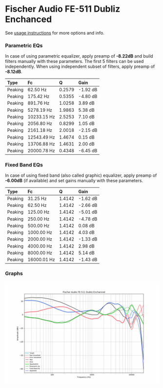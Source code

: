 # Fischer Audio FE-511 Dubliz Enchanced
See [usage instructions](https://github.com/jaakkopasanen/AutoEq#usage) for more options and info.

### Parametric EQs
In case of using parametric equalizer, apply preamp of **-8.22dB** and build filters manually
with these parameters. The first 5 filters can be used independently.
When using independent subset of filters, apply preamp of **-8.12dB**.

| Type    | Fc          |      Q | Gain     |
|:--------|:------------|:-------|:---------|
| Peaking | 62.50 Hz    | 0.2579 | -1.92 dB |
| Peaking | 175.42 Hz   | 0.5355 | -4.80 dB |
| Peaking | 891.76 Hz   | 1.0258 | 3.89 dB  |
| Peaking | 5278.19 Hz  | 1.9863 | 5.38 dB  |
| Peaking | 10233.15 Hz | 2.5253 | 7.10 dB  |
| Peaking | 2056.80 Hz  | 0.8299 | 1.05 dB  |
| Peaking | 2161.18 Hz  | 2.0018 | -2.15 dB |
| Peaking | 12543.49 Hz | 1.4674 | 0.15 dB  |
| Peaking | 13706.88 Hz | 1.4631 | 2.00 dB  |
| Peaking | 20000.78 Hz | 0.4348 | -6.45 dB |

### Fixed Band EQs
In case of using fixed band (also called graphic) equalizer, apply preamp of **-6.00dB**
(if available) and set gains manually with these parameters.

| Type    | Fc          |      Q | Gain     |
|:--------|:------------|:-------|:---------|
| Peaking | 31.25 Hz    | 1.4142 | -1.62 dB |
| Peaking | 62.50 Hz    | 1.4142 | -2.66 dB |
| Peaking | 125.00 Hz   | 1.4142 | -5.01 dB |
| Peaking | 250.00 Hz   | 1.4142 | -4.78 dB |
| Peaking | 500.00 Hz   | 1.4142 | 0.08 dB  |
| Peaking | 1000.00 Hz  | 1.4142 | 4.03 dB  |
| Peaking | 2000.00 Hz  | 1.4142 | -1.33 dB |
| Peaking | 4000.00 Hz  | 1.4142 | 2.98 dB  |
| Peaking | 8000.00 Hz  | 1.4142 | 5.14 dB  |
| Peaking | 16000.01 Hz | 1.4142 | -1.43 dB |

### Graphs
![](./Fischer%20Audio%20FE-511%20Dubliz%20Enchanced.png)